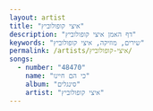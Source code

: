 ```yaml
---
layout: artist
title: "איצי קופולוביץ"
description: "דף האמן איצי קופולוביץ"
keywords: "שירים, מוזיקה, איצי קופולוביץ"
permalink: /artists/איצי-קופולוביץ/
songs:
  - number: "48470"
    name: "כי הם חיינו"
    album: "סינגלים"
    artist: "איצי קופולוביץ"
---
```

